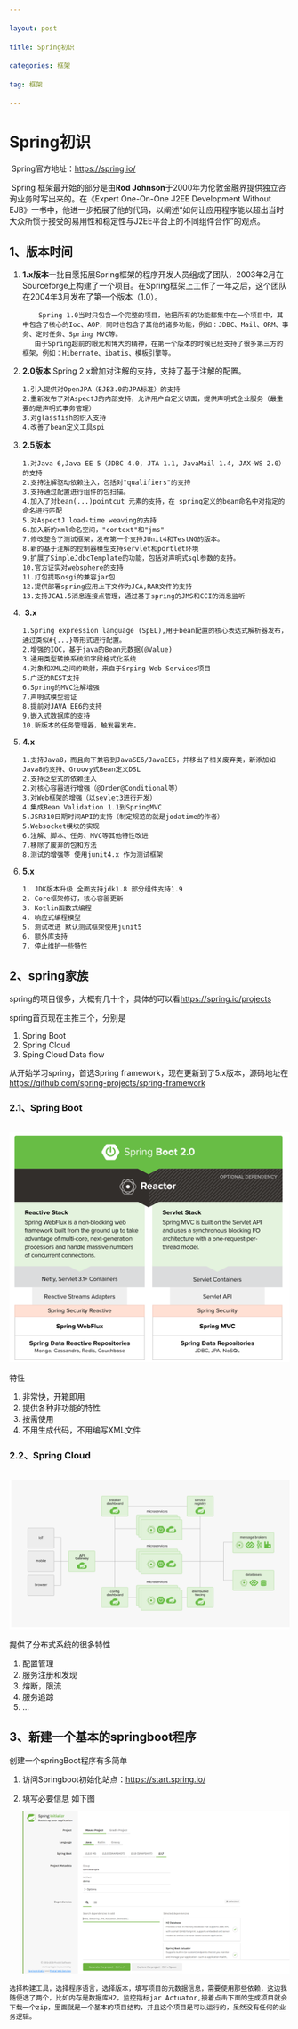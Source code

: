 ```yaml
---

layout: post

title: Spring初识

categories: 框架

tag: 框架

---
```

# Spring初识

​	Spring官方地址：<https://spring.io/>

​	Spring 框架最开始的部分是由**Rod Johnson**于2000年为伦敦金融界提供独立咨询业务时写出来的。在《Expert One-On-One J2EE Development Without EJB》一书中，他进一步拓展了他的代码，以阐述“如何让应用程序能以超出当时大众所惯于接受的易用性和稳定性与J2EE平台上的不同组件合作”的观点。

## 1、版本时间

1. **1.x版本**一批自愿拓展Spring框架的程序开发人员组成了团队，2003年2月在Sourceforge上构建了一个项目。在Spring框架上工作了一年之后，这个团队在2004年3月发布了第一个版本（1.0）。

   ```
       Spring 1.0当时只包含一个完整的项目，他把所有的功能都集中在一个项目中，其中包含了核心的Ioc、AOP，同时也包含了其他的诸多功能，例如：JDBC、Mail、ORM、事务、定时任务、Spring MVC等。
      由于Spring超前的眼光和博大的精神，在第一个版本的时候已经支持了很多第三方的框架，例如：Hibernate、ibatis、模板引擎等。
   ```

2. **2.0版本** Spring 2.x增加对注解的支持，支持了基于注解的配置。

   ```
   1.引入提供对OpenJPA（EJB3.0的JPA标准）的支持
   2.重新发布了对AspectJ的内部支持，允许用户自定义切面，提供声明式企业服务（最重要的是声明式事务管理）
   3.对glassfish的织入支持
   4.改善了bean定义工具spi
   ```

3. **2.5版本**

   ```
   1.对Java 6,Java EE 5（JDBC 4.0, JTA 1.1, JavaMail 1.4, JAX-WS 2.0）的支持
   2.支持注解驱动依赖注入，包括对"qualifiers"的支持
   3.支持通过配置进行组件的包扫描。
   4.加入了对bean(...)pointcut 元素的支持，在 spring定义的bean命名中对指定的命名进行匹配
   5.对AspectJ load-time weaving的支持
   6.加入新的xml命名空间，"context"和"jms"
   7.修改整合了测试框架，发布第一个支持JUnit4和TestNG的版本。
   8.新的基于注解的控制器模型支持servlet和portlet环境
   9.扩展了SimpleJdbcTemplate的功能，包括对声明式sql参数的支持。
   10.官方证实对websphere的支持
   11.打包提取osgi的兼容jar包
   12.提供部署spring应用上下文作为JCA,RAR文件的支持
   13.支持JCA1.5消息连接点管理，通过基于spring的JMS和CCI的消息监听 	
   ```

4. ​	**3.x**

   ```
   1.Spring expression language (SpEL),用于bean配置的核心表达式解析器发布，通过类似#{...}等形式进行配置。
   2.增强的IOC，基于java的Bean元数据(@Value)
   3.通用类型转换系统和字段格式化系统
   4.对象和XML之间的映射，来自于Srping Web Services项目
   5.广泛的REST支持
   6.Spring的MVC注解增强
   7.声明试模型验证
   8.提前对JAVA EE6的支持
   9.嵌入式数据库的支持
   10.新版本的任务管理器，触发器发布。
   ```

5. **4.x**

   ```
   1.支持Java8，而且向下兼容到JavaSE6/JavaEE6，并移出了相关废弃类，新添加如Java8的支持、Groovy式Bean定义DSL
   2.支持泛型式的依赖注入
   2.对核心容器进行增强（@Order@Conditional等）
   3.对Web框架的增强（以sevlet3进行开发）
   4.集成Bean Validation 1.1到SpringMVC
   5.JSR310日期时间API的支持（制定规范的就是jodatime的作者）
   5.Websocket模块的实现
   6.注解、脚本、任务、MVC等其他特性改进
   7.移除了废弃的包和方法
   8.测试的增强等 使用junit4.x 作为测试框架
   ```

6. **5.x**

   ```
   1. JDK版本升级 全面支持jdk1.8 部分组件支持1.9
   2. Core框架修订，核心容器更新
   3. Kotlin函数式编程
   4. 响应式编程模型
   5. 测试改进 默认测试框架使用junit5 
   6. 额外库支持
   7. 停止维护一些特性
   ```

## 2、spring家族

 spring的项目很多，大概有几十个，具体的可以看<https://spring.io/projects>

 spring首页现在主推三个，分别是

1. Spring Boot
2. Spring Cloud
3. Sping Cloud Data flow

从开始学习spring，首选Spring framework，现在更新到了5.x版本，源码地址在<https://github.com/spring-projects/spring-framework>

### 2.1、Spring Boot

​	![](https://github.com/superhxf/superhxf.github.io/blob/master/_posts/images/20190816210212.png)

特性

1. 非常快，开箱即用
2. 提供各种非功能的特性
3. 按需使用
4. 不用生成代码，不用编写XML文件

### 2.2、Spring Cloud

​	![](https://github.com/superhxf/superhxf.github.io/blob/master/_posts/images/20190816210558.png)

提供了分布式系统的很多特性

1. 配置管理
2. 服务注册和发现
3. 熔断，限流
4. 服务追踪
5. ...

## 3、新建一个基本的springboot程序

  创建一个springBoot程序有多简单

1. 访问Springboot初始化站点：<https://start.spring.io/>

2. 填写必要信息 如下图

   ![](https://github.com/superhxf/superhxf.github.io/blob/master/_posts/images/20190816211058.png)

```
选择构建工具，选择程序语言，选择版本，填写项目的元数据信息，需要使用那些依赖，这边我随便选了两个，比如内存是数据库H2，监控指标jar Actuator,接着点击下面的生成项目就会下载一个zip，里面就是一个基本的项目结构，并且这个项目是可以运行的，虽然没有任何的业务逻辑。
```

